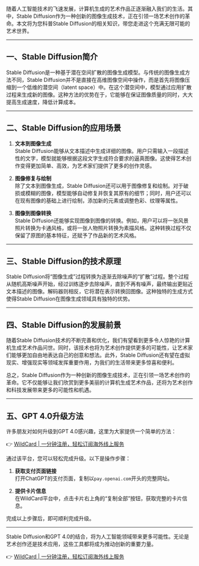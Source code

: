 随着人工智能技术的飞速发展，计算机生成的艺术作品正逐渐融入我们的生活。其中，Stable Diffusion作为一种创新的图像生成技术，正在引领一场艺术创作的革命。本文将为您科普Stable Diffusion的相关知识，带您走进这个充满无限可能的艺术世界。

---

## 一、Stable Diffusion简介

Stable Diffusion是一种基于潜在空间扩散的图像生成模型。与传统的图像生成方法不同，Stable Diffusion并不是直接在高维图像空间中操作，而是首先将图像压缩到一个低维的潜空间（latent space）中。在这个潜空间中，模型通过应用扩散过程来生成新的图像。这种方法的优势在于，它能够在保证图像质量的同时，大大提高生成速度，降低计算成本。

---

## 二、Stable Diffusion的应用场景

1. **文本到图像生成**  
   Stable Diffusion能够从文本描述中生成详细的图像。用户只需输入一段描述性的文字，模型就能够根据这段文字生成符合要求的逼真图像。这使得艺术创作变得更加简单、高效，为艺术家们提供了更多的创作灵感。

2. **图像修复与绘制**  
   除了文本到图像生成，Stable Diffusion还可以用于图像修复和绘制。对于破损或模糊的图像，模型能够自动修复并恢复其原有的细节；同时，用户还可以在现有图像的基础上进行绘制，添加新的元素或调整色彩、纹理等属性。

3. **图像到图像转换**  
   Stable Diffusion还能够实现图像到图像的转换。例如，用户可以将一张风景照片转换为卡通风格，或将一张人物照片转换为素描风格。这种转换过程不仅保留了原图的基本特征，还赋予了作品新的艺术风格。

---

## 三、Stable Diffusion的技术原理

Stable Diffusion将“图像生成”过程转换为逐渐去除噪声的“扩散”过程。整个过程从随机高斯噪声开始，经过训练逐步去除噪声，直到不再有噪声，最终输出更贴近文本描述的图像。解码器则相反，它将潜在表示转换回图像。这种独特的生成方式使得Stable Diffusion在图像生成领域具有独特的优势。

---

## 四、Stable Diffusion的发展前景

随着Stable Diffusion技术的不断完善和优化，我们有望看到更多令人惊艳的计算机生成艺术作品问世。同时，该技术也将为艺术创作提供更多的可能性，让艺术家们能够更加自由地表达自己的创意和想法。此外，Stable Diffusion还有望在虚拟现实、增强现实等领域发挥重要作用，为我们的生活带来更多惊喜和便利。

总之，Stable Diffusion作为一种创新的图像生成技术，正在引领一场艺术创作的革命。它不仅能够让我们欣赏到更多美丽的计算机生成艺术作品，还将为艺术创作和科技发展带来更多的可能性和机遇。

---

## 五、GPT 4.0升级方法

许多朋友对如何升级到GPT 4.0感兴趣，这里为大家提供一个简单的方法：

👉 [WildCard | 一分钟注册，轻松订阅海外线上服务](https://bit.ly/bewildcard)

通过该平台，您可以轻松完成升级。以下是操作步骤：

1. **获取支付页面链接**  
   打开ChatGPT的支付页面，复制以`pay.openai.com`开头的完整网址。

2. **提供卡片信息**  
   在WildCard平台中，点击卡片右上角的“复制全部”按钮，获取完整的卡片信息。

完成以上步骤后，即可顺利完成升级。

---

Stable Diffusion和GPT 4.0的结合，将为人工智能领域带来更多可能性。无论是艺术创作还是技术应用，这些工具都将成为推动创新的重要力量。

👉 [WildCard | 一分钟注册，轻松订阅海外线上服务](https://bit.ly/bewildcard)